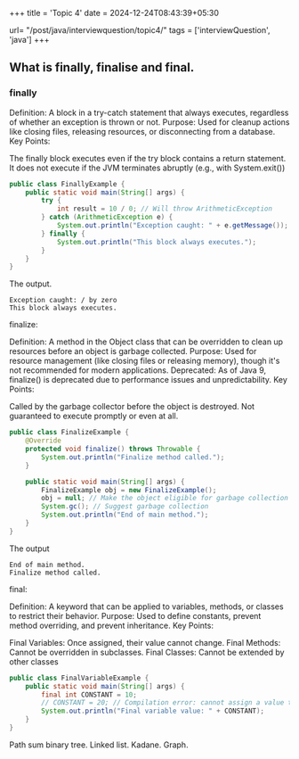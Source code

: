+++
title = 'Topic 4'
date = 2024-12-24T08:43:39+05:30

url= "/post/java/interviewquestion/topic4/"
tags = ['interviewQuestion', 'java']
+++

## What is finally, finalise and final.

### finally

Definition: A block in a try-catch statement that always executes, regardless of whether an exception is thrown or not.
Purpose: Used for cleanup actions like closing files, releasing resources, or disconnecting from a database.
Key Points:

The finally block executes even if the try block contains a return statement.
It does not execute if the JVM terminates abruptly (e.g., with System.exit())

```java 
public class FinallyExample {
    public static void main(String[] args) {
        try {
            int result = 10 / 0; // Will throw ArithmeticException
        } catch (ArithmeticException e) {
            System.out.println("Exception caught: " + e.getMessage());
        } finally {
            System.out.println("This block always executes.");
        }
    }
}
```
The output.
```
Exception caught: / by zero
This block always executes.
```

finalize:

Definition: A method in the Object class that can be overridden to clean up resources before an object is garbage collected.
Purpose: Used for resource management (like closing files or releasing memory), though it's not recommended for modern applications.
Deprecated: As of Java 9, finalize() is deprecated due to performance issues and unpredictability.
Key Points:

Called by the garbage collector before the object is destroyed.
Not guaranteed to execute promptly or even at all.

```java
public class FinalizeExample {
    @Override
    protected void finalize() throws Throwable {
        System.out.println("Finalize method called.");
    }

    public static void main(String[] args) {
        FinalizeExample obj = new FinalizeExample();
        obj = null; // Make the object eligible for garbage collection
        System.gc(); // Suggest garbage collection
        System.out.println("End of main method.");
    }
}

```
The output
```
End of main method.
Finalize method called.
```

final:

Definition: A keyword that can be applied to variables, methods, or classes to restrict their behavior.
Purpose: Used to define constants, prevent method overriding, and prevent inheritance.
Key Points:

Final Variables: Once assigned, their value cannot change.
Final Methods: Cannot be overridden in subclasses.
Final Classes: Cannot be extended by other classes

```java
public class FinalVariableExample {
    public static void main(String[] args) {
        final int CONSTANT = 10;
        // CONSTANT = 20; // Compilation error: cannot assign a value to final variable
        System.out.println("Final variable value: " + CONSTANT);
    }
}
```


Path sum binary tree.
Linked list.
Kadane.
Graph.
